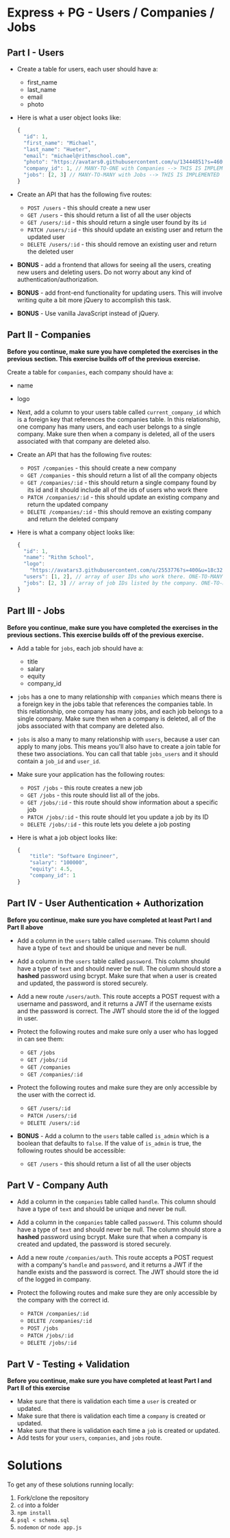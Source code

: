 # Express + PG - Users / Companies / Jobs

## Part I - Users

- Create a table for users, each user should have a:

  - first_name
  - last_name
  - email
  - photo

- Here is what a user object looks like:

  ```js
  {
    "id": 1,
    "first_name": "Michael",
    "last_name": "Hueter",
    "email": "michael@rithmschool.com",
    "photo": "https://avatars0.githubusercontent.com/u/13444851?s=460&v=4",
    "company_id": 1, // MANY-TO-ONE with Companies --> THIS IS IMPLEMENTED IN THE NEXT SECTION
    "jobs": [2, 3] // MANY-TO-MANY with Jobs --> THIS IS IMPLEMENTED IN THE FINAL SECTION
  }
  ```

- Create an API that has the following five routes:

  - `POST /users` - this should create a new user
  - `GET /users` - this should return a list of all the user objects
  - `GET /users/:id` - this should return a single user found by its `id`
  - `PATCH /users/:id` - this should update an existing user and return the updated user
  - `DELETE /users/:id` - this should remove an existing user and return the deleted user

- **BONUS** - add a frontend that allows for seeing all the users, creating new users and deleting users. Do not worry about any kind of authentication/authorization.

- **BONUS** - add front-end functionality for updating users. This will involve writing quite a bit more jQuery to accomplish this task.

- **BONUS** - Use vanilla JavaScript instead of jQuery.

## Part II - Companies

**Before you continue, make sure you have completed the exercises in the previous section. This exercise builds off of the previous exercise.**

Create a table for `companies`, each company should have a:

- name
- logo

- Next, add a column to your users table called `current_company_id` which is a foreign key that references the companies table. In this relationship, one company has many users, and each user belongs to a single company. Make sure then when a company is deleted, all of the users associated with that company are deleted also.

- Create an API that has the following five routes:

  - `POST /companies` - this should create a new company
  - `GET /companies` - this should return a list of all the company objects
  - `GET /companies/:id` - this should return a single company found by its id and it should include all of the ids of users who work there
  - `PATCH /companies/:id` - this should update an existing company and return the updated company
  - `DELETE /companies/:id` - this should remove an existing company and return the deleted company

- Here is what a company object looks like:

  ```js
  {
    "id": 1,
    "name": "Rithm School",
    "logo":
      "https://avatars3.githubusercontent.com/u/2553776?s=400&u=18c328dafb508c5189bda56889b03b8b722d5f22&v=4",
    "users": [1, 2], // array of user IDs who work there. ONE-TO-MANY with Users
    "jobs": [2, 3] // array of job IDs listed by the company. ONE-TO-MANY with Jobs --> THIS IS IMPLEMENTED IN THE FINAL SECTION
  }
  ```

## Part III - Jobs

**Before you continue, make sure you have completed the exercises in the previous sections. This exercise builds off of the previous exercise.**

- Add a table for `jobs`, each job should have a:

  - title
  - salary
  - equity
  - company_id

- `jobs` has a one to many relationship with `companies` which means there is a foreign key in the jobs table that references the companies table. In this relationship, one company has many jobs, and each job belongs to a single company. Make sure then when a company is deleted, all of the jobs associated with that company are deleted also.

- `jobs` is also a many to many relationship with `users`, because a user can apply to many jobs. This means you'll also have to create a join table for these two associations. You can call that table `jobs_users` and it should contain a `job_id` and `user_id`.

- Make sure your application has the following routes:

  - `POST /jobs` - this route creates a new job
  - `GET /jobs` - this route should list all of the jobs.
  - `GET /jobs/:id` - this route should show information about a specific job
  - `PATCH /jobs/:id` - this route should let you update a job by its ID
  - `DELETE /jobs/:id` - this route lets you delete a job posting

- Here is what a job object looks like:

  ```js
  {
      "title": "Software Engineer",
      "salary": "100000",
      "equity": 4.5,
      "company_id": 1
  }
  ```

## Part IV - User Authentication + Authorization

**Before you continue, make sure you have completed at least Part I and Part II above**

- Add a column in the `users` table called `username`. This column should have a type of `text` and should be unique and never be null.

- Add a column in the `users` table called `password`. This column should have a type of `text` and should never be null. The column should store a **hashed** password using bcrypt. Make sure that when a user is created and updated, the password is stored securely.

- Add a new route `/users/auth`. This route accepts a POST request with a username and password, and it returns a JWT if the username exists and the password is correct. The JWT should store the id of the logged in user.

- Protect the following routes and make sure only a user who has logged in can see them:

  - `GET /jobs`
  - `GET /jobs/:id`
  - `GET /companies`
  - `GET /companies/:id`

- Protect the following routes and make sure they are only accessible by the user with the correct id.

  - `GET /users/:id`
  - `PATCH /users/:id`
  - `DELETE /users/:id`

* **BONUS** - Add a column to the `users` table called `is_admin` which is a boolean that defaults to `false`. If the value of `is_admin` is true, the following routes should be accessible:

  - `GET /users` - this should return a list of all the user objects

## Part V - Company Auth

- Add a column in the `companies` table called `handle`. This column should have a type of `text` and should be unique and never be null.

- Add a column in the `companies` table called `password`. This column should have a type of `text` and should never be null. The column should store a **hashed** password using bcrypt. Make sure that when a company is created and updated, the password is stored securely.

- Add a new route `/companies/auth`. This route accepts a POST request with a company's `handle` and `password`, and it returns a JWT if the handle exists and the password is correct. The JWT should store the id of the logged in company.

- Protect the following routes and make sure they are only accessible by the company with the correct id.

  - `PATCH /companies/:id`
  - `DELETE /companies/:id`
  - `POST /jobs`
  - `PATCH /jobs/:id`
  - `DELETE /jobs/:id`

## Part V - Testing + Validation

**Before you continue, make sure you have completed at least Part I and Part II of this exercise**

- Make sure that there is validation each time a `user` is created or updated.
- Make sure that there is validation each time a `company` is created or updated.
- Make sure that there is validation each time a `job` is created or updated.
- Add tests for your `users`, `companies`, and `jobs` route.

# Solutions

To get any of these solutions running locally:

1.  Fork/clone the repository
2.  `cd` into a folder
3.  `npm install`
4.  `psql < schema.sql`
5.  `nodemon` or `node app.js`
